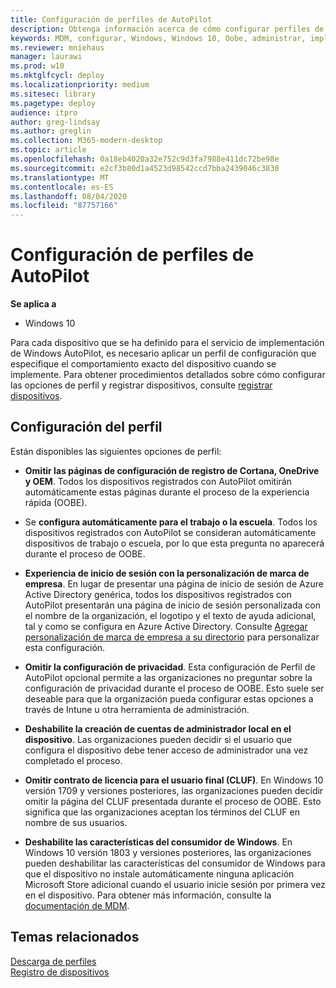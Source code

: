 ```yaml
---
title: Configuración de perfiles de AutoPilot
description: Obtenga información acerca de cómo configurar perfiles de dispositivo al realizar una implementación de Windows AutoPilot.
keywords: MDM, configurar, Windows, Windows 10, Oobe, administrar, implementar, AutoPilot, ZTD, cero-Touch, Partner, msfb, Intune
ms.reviewer: mniehaus
manager: laurawi
ms.prod: w10
ms.mktglfcycl: deploy
ms.localizationpriority: medium
ms.sitesec: library
ms.pagetype: deploy
audience: itpro
author: greg-lindsay
ms.author: greglin
ms.collection: M365-modern-desktop
ms.topic: article
ms.openlocfilehash: 0a18eb4020a32e752c9d3fa7988e411dc72be98e
ms.sourcegitcommit: e2cf3b80d1a4523d98542ccd7bba2439046c3830
ms.translationtype: MT
ms.contentlocale: es-ES
ms.lasthandoff: 08/04/2020
ms.locfileid: "87757166"
---
```

# <a name="configure-autopilot-profiles"></a>Configuración de perfiles de AutoPilot

**Se aplica a**

-   Windows 10

Para cada dispositivo que se ha definido para el servicio de implementación de Windows AutoPilot, es necesario aplicar un perfil de configuración que especifique el comportamiento exacto del dispositivo cuando se implemente. Para obtener procedimientos detallados sobre cómo configurar las opciones de perfil y registrar dispositivos, consulte [registrar dispositivos](add-devices.md#registering-devices).

## <a name="profile-settings"></a>Configuración del perfil

Están disponibles las siguientes opciones de perfil:

-   **Omitir las páginas de configuración de registro de Cortana, OneDrive y OEM**. Todos los dispositivos registrados con AutoPilot omitirán automáticamente estas páginas durante el proceso de la experiencia rápida (OOBE).

-   Se **configura automáticamente para el trabajo o la escuela**. Todos los dispositivos registrados con AutoPilot se consideran automáticamente dispositivos de trabajo o escuela, por lo que esta pregunta no aparecerá durante el proceso de OOBE.

-   **Experiencia de inicio de sesión con la personalización de marca de empresa**. En lugar de presentar una página de inicio de sesión de Azure Active Directory genérica, todos los dispositivos registrados con AutoPilot presentarán una página de inicio de sesión personalizada con el nombre de la organización, el logotipo y el texto de ayuda adicional, tal y como se configura en Azure Active Directory. Consulte [Agregar personalización de marca de empresa a su directorio](https://docs.microsoft.com/azure/active-directory/customize-branding#add-company-branding-to-your-directory) para personalizar esta configuración.

-   **Omitir la configuración de privacidad**. Esta configuración de Perfil de AutoPilot opcional permite a las organizaciones no preguntar sobre la configuración de privacidad durante el proceso de OOBE. Esto suele ser deseable para que la organización pueda configurar estas opciones a través de Intune u otra herramienta de administración.

-   **Deshabilite la creación de cuentas de administrador local en el dispositivo**. Las organizaciones pueden decidir si el usuario que configura el dispositivo debe tener acceso de administrador una vez completado el proceso.

-   **Omitir contrato de licencia para el usuario final (CLUF)**. En Windows 10 versión 1709 y versiones posteriores, las organizaciones pueden decidir omitir la página del CLUF presentada durante el proceso de OOBE. Esto significa que las organizaciones aceptan los términos del CLUF en nombre de sus usuarios.

-   **Deshabilite las características del consumidor de Windows**. En Windows 10 versión 1803 y versiones posteriores, las organizaciones pueden deshabilitar las características del consumidor de Windows para que el dispositivo no instale automáticamente ninguna aplicación Microsoft Store adicional cuando el usuario inicie sesión por primera vez en el dispositivo. Para obtener más información, consulte la [documentación de MDM](https://docs.microsoft.com/windows/client-management/mdm/policy-csp-experience#experience-allowwindowsconsumerfeatures).

## <a name="related-topics"></a>Temas relacionados

[Descarga de perfiles](troubleshooting.md#profile-download)<br>
[Registro de dispositivos](add-devices.md)
